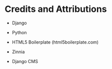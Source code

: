 Credits and Attributions
========================

* Django

* Python

* HTML5 Boilerplate (html5boilerplate.com)

* Zinnia

* Django CMS
